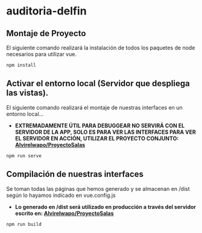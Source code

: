 # auditoria-delfin

## Montaje de Proyecto
El siguiente comando realizará la instalación de todos los paquetes de node necesarios para utilizar vue. 

```
npm install
```

## Activar el entorno local (Servidor que despliega las vistas).

El siguiente comando realizará el montaje de nuestras interfaces en un entorno local...
* **EXTREMADAMENTE ÚTIL PARA DEBUGGEAR 
NO SERVIRÁ CON EL SERVIDOR DE LA APP, SOLO ES PARA VER LAS INTERFACES
PARA VER EL SERVIDOR EN ACCIÓN, UTILIZAR EL PROYECTO CONJUNTO: [Alvirelwapo/ProyectoSalas](https://github.com/AlvirElWapo/Proyecto_Salas)** 
```
npm run serve
```

## Compilación de nuestras interfaces
Se toman todas las páginas que hemos generado y se almacenan en /dist según lo hayamos indicado en vue.config.js
* **Lo generado en /dist será utilizado en producción a través del servidor escrito en: [Alvirelwapo/ProyectoSalas](https://github.com/AlvirElWapo/Proyecto_Salas)**
```
npm run build
```


